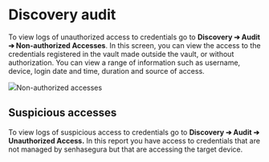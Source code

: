 # Discovery audit

To view logs of unauthorized access to credentials go to **Discovery ➔ Audit ➔ Non\-authorized Accesses**. In this screen, you can view the access to the credentials registered in the vault made outside the vault, or without authorization. You can view a range of information such as username, device, login date and time, duration and source of access.

![](https://cdn.document360.io/5a1d58df-64ce-42a2-8b23-688477d32f33/Images/Documentation/image-1665074311031.png)Non\-authorized accesses

## Suspicious accesses

To view logs of suspicious access to credentials go to **Discovery ➔ Audit ➔ Unauthorized Access.** In this report you have access to credentials that are not managed by senhasegura but that are accessing the target device.

